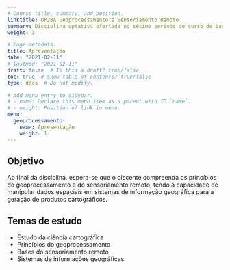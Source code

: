 ```yaml
---
# Course title, summary, and position.
linktitle: OP2BA Geoprocessamento e Sensoriamento Remoto
summary: Disciplina optativa ofertada no sétimo período do curso de bacharelado em Ciência da Computação da Universidade Tecnológica Federal do Paraná, câmpus Santa Helena.
weight: 3

# Page metadata.
title: Apresentação
date: "2021-02-11"
# lastmod: "2021-02-11"
draft: false  # Is this a draft? true/false
toc: true  # Show table of contents? true/false
type: docs  # Do not modify.

# Add menu entry to sidebar.
# - name: Declare this menu item as a parent with ID `name`.
# - weight: Position of link in menu.
menu:
  geoprocessamento:
    name: Apresentação
    weight: 1
---
```


## Objetivo

Ao final da disciplina, espera-se que o discente compreenda os princípios do geoprocessamento e do sensoriamento remoto, tendo a capacidade de manipular dados espaciais em sistemas de informação geográfica para a geração de produtos cartográficos.

## Temas de estudo

* Estudo da ciência cartográfica
* Princípios do geoprocessamento
* Bases do sensoriamento remoto
* Sistemas de informações geográficas
